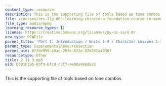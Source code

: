 ```yaml
---
content_type: resource
description: This is the supporting file of tools based on tone combos.
file: /courses/res-21g-003-learning-chinese-a-foundation-course-in-mandarin-spring-2011/b381b3956bf0bfcdc3f79e9da998da33_2.11.3.mp3
file_type: audio/mpeg
learning_resource_types: []
license: https://creativecommons.org/licenses/by-nc-sa/4.0/
ocw_type: OCWFile
parent_title: 'Part I: Introduction / Units 1-4 / Character Lessons 1-3'
parent_type: SupplementalResourceSection
parent_uid: 0f2de959-80ac-28fe-623e-02e282a4630f
resourcetype: Other
title: 2.11.3.mp3
uid: b381b395-6bf0-bfcd-c3f7-9e9da998da33
---
```

This is the supporting file of tools based on tone combos.